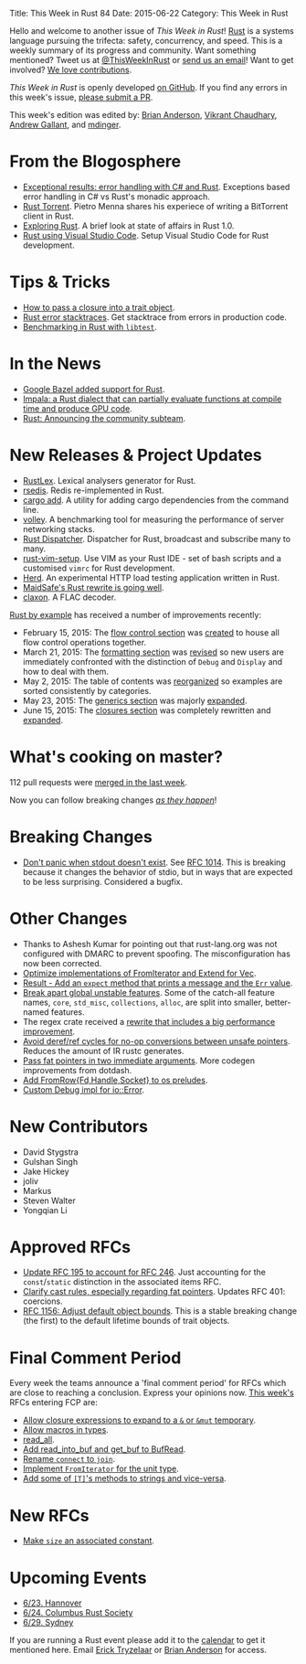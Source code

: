 Title: This Week in Rust 84
Date: 2015-06-22
Category: This Week in Rust

Hello and welcome to another issue of *This Week in Rust*!
[Rust](http://rust-lang.org) is a systems language pursuing the trifecta:
safety, concurrency, and speed. This is a weekly summary of its progress and
community. Want something mentioned? Tweet us at [@ThisWeekInRust](https://twitter.com/ThisWeekInRust) or [send us an
email](mailto:corey@octayn.net?subject=This%20Week%20in%20Rust%20Suggestion)!
Want to get involved? [We love
contributions](https://github.com/rust-lang/rust/wiki/Note-guide-for-new-contributors).

*This Week in Rust* is openly developed [on GitHub](https://github.com/cmr/this-week-in-rust).
If you find any errors in this week's issue, [please submit a PR](https://github.com/cmr/this-week-in-rust/pulls).

This week's edition was edited by: [Brian Anderson](https://github.com/brson), [Vikrant Chaudhary](https://github.com/nasa42), [Andrew Gallant](https://github.com/BurntSushi), and [mdinger](https://github.com/mdinger).

# From the Blogosphere

* [Exceptional results: error handling with C# and Rust](https://ruudvanasseldonk.com/2015/06/17/exceptional-results-error-handling-in-csharp-and-rust). Exceptions based error handling in C# vs Rust's monadic approach.
* [Rust Torrent](http://pietro.menna.net.br/recurse-center/rust/2015/06/19/rusty-torrent/). Pietro Menna shares his experiece of writing a BitTorrent client in Rust.
* [Exploring Rust](http://www.wilfred.me.uk/blog/2015/06/18/exploring-rust/). A brief look at state of affairs in Rust 1.0.
* [Rust using Visual Studio Code](https://mobiarch.wordpress.com/2015/06/16/rust-using-visual-studio-code/). Setup Visual Studio Code for Rust development.

# Tips & Tricks

* [How to pass a closure into a trait object](http://camjackson.net/post/rust-lang-how-to-pass-a-closure-into-a-trait-object).
* [Rust error stacktraces](http://phildawes.net/blog/2015/06/17/rust-stacktrace/). Get stacktrace from errors in production code.
* [Benchmarking in Rust with `libtest`](https://llogiq.github.io/2015/06/16/bench.html).

# In the News

* [Google Bazel added support for Rust](https://github.com/google/bazel/tree/master/tools/build_rules/rust).
* [Impala: a Rust dialect that can partially evaluate functions at compile time and produce GPU code](http://compilers.cs.uni-saarland.de/papers/ppl14_web.pdf).
* [Rust: Announcing the community subteam](https://internals.rust-lang.org/t/announcing-the-community-subteam/2248).

# New Releases & Project Updates

* [RustLex](https://github.com/LeoTestard/rustlex). Lexical analysers generator for Rust.
* [rsedis](https://github.com/seppo0010/rsedis). Redis re-implemented in Rust.
* [cargo add](https://github.com/withoutboats/cargo-add). A utility for adding cargo dependencies from the command line.
* [volley](https://github.com/jonhoo/volley). A benchmarking tool for measuring the performance of server networking stacks.
* [Rust Dispatcher](https://github.com/timonv/rdispatcher). Dispatcher for Rust, broadcast and subscribe many to many.
* [rust-vim-setup](https://github.com/ivanceras/rust-vim-setup). Use VIM as your Rust IDE - set of bash scripts and a customised `vimrc` for Rust development.
* [Herd](https://github.com/imjacobclark/herd). An experimental HTTP load testing application written in Rust.
* [MaidSafe's Rust rewrite is going well](https://forum.safenetwork.io/t/maidsafe-dev-update-8th-june-2015/4069).
* [claxon](https://github.com/ruud-v-a/claxon). A FLAC decoder.

[Rust by example](http://rustbyexample.com/) has received a number of
improvements recently:

* February 15, 2015: The [flow control
  section](http://rustbyexample.com/flow_control.html) was
  [created](https://github.com/rust-lang/rust-by-example/pull/421) to
  house all flow control operations together.
* March 21, 2015: The [formatting section](http://rustbyexample.com/hello/print.html) was
  [revised](https://github.com/rust-lang/rust-by-example/pull/496) so
  new users are immediately confronted with the distinction of `Debug`
  and `Display` and how to deal with them.
* May 2, 2015: The table of contents was
  [reorganized](https://github.com/rust-lang/rust-by-example/pull/561)
  so examples are sorted consistently by categories.
* May 23, 2015: The [generics
  section](http://rustbyexample.com/generics.html) was majorly
  [expanded](https://github.com/rust-lang/rust-by-example/pull/572).
* June 15, 2015: The [closures
  section](http://rustbyexample.com/fn/closures.html) was completely
  rewritten and
  [expanded](https://github.com/rust-lang/rust-by-example/pull/594).

# What's cooking on master?

112 pull requests were [merged in the last week][merged].

[merged]: https://github.com/issues?q=is%3Apr+org%3Arust-lang+is%3Amerged+merged%3A2015-06-15..2015-06-22

Now you can follow breaking changes *[as they happen][BitRust2]*!

[BitRust2]: http://killercup.github.io/bitrust/

# Breaking Changes

* [Don't panic when stdout doesn't
  exist](https://github.com/rust-lang/rust/pull/26168). See [RFC
  1014](https://github.com/rust-lang/rfcs/blob/master/text/1014-stdout-existential-crisis.md). This
  is breaking because it changes the behavior of stdio, but in ways
  that are expected to be less surprising. Considered a bugfix.

# Other Changes

* Thanks to Ashesh Kumar for pointing out that rust-lang.org was not
  configured with DMARC to prevent spoofing. The misconfiguration has
  now been corrected.
* [Optimize implementations of FromIterator and Extend for
  Vec](https://github.com/rust-lang/rust/pull/22681).
* [Result - Add an `expect` method that prints a message and the `Err`
  value](https://github.com/rust-lang/rust/pull/25359).
* [Break apart global unstable
  features](https://github.com/rust-lang/rust/pull/26192). Some of the
  catch-all feature names, `core`, `std_misc`, `collections`, `alloc`,
  are split into smaller, better-named features.
* The regex crate received a [rewrite that includes a big performance
  improvement](https://github.com/rust-lang/regex/pull/91).
* [Avoid deref/ref cycles for no-op conversions between unsafe
  pointers](https://github.com/rust-lang/rust/pull/26336). Reduces the
  amount of IR rustc generates.
* [Pass fat pointers in two immediate
  arguments](https://github.com/rust-lang/rust/pull/26411). More
  codegen improvements from dotdash.
* [Add FromRow{Fd,Handle,Socket} to os
  preludes](https://github.com/rust-lang/rust/pull/26413).
* [Custom Debug impl for
  io::Error](https://github.com/rust-lang/rust/pull/26416).

# New Contributors

* David Stygstra
* Gulshan Singh
* Jake Hickey
* joliv
* Markus
* Steven Walter
* Yongqian Li

# Approved RFCs

* [Update RFC 195 to account for RFC
  246](https://github.com/rust-lang/rfcs/pull/865). Just accounting
  for the `const`/`static` distinction in the associated items RFC.
* [Clarify cast rules, especially regarding fat
  pointers](https://github.com/rust-lang/rfcs/pull/1052). Updates RFC
  401: coercions.
* [RFC 1156: Adjust default object
  bounds](https://github.com/rust-lang/rfcs/blob/master/text/1156-adjust-default-object-bounds.md). This
  is a stable breaking change (the first) to the default lifetime
  bounds of trait objects.

# Final Comment Period

Every week the teams announce a 'final comment period' for RFCs which
are close to reaching a conclusion. Express your opinions now. [This
week's][fcp] RFCs entering FCP are:

[fcp]: https://github.com/rust-lang/rfcs/pulls?q=is%3Aopen+is%3Apr+label%3Afinal-comment-period

* [Allow closure expressions to expand to a `&` or `&mut` temporary](https://github.com/rust-lang/rfcs/pull/756).
* [Allow macros in types](https://github.com/rust-lang/rfcs/pull/873).
* [read_all](https://github.com/rust-lang/rfcs/pull/980).
* [Add read_into_buf and get_buf to BufRead](https://github.com/rust-lang/rfcs/pull/1015).
* [Rename `connect` to `join`](https://github.com/rust-lang/rfcs/pull/1102).
* [Implement `FromIterator` for the unit type](https://github.com/rust-lang/rfcs/pull/1130).
* [Add some of `[T]`'s methods to strings and vice-versa](https://github.com/rust-lang/rfcs/pull/1152).

# New RFCs

* [Make `size` an associated constant](https://github.com/rust-lang/rfcs/pull/1168).

# Upcoming Events

* [6/23. Hannover](http://blog.thoughtram.io/rust/2015/06/17/anouncing-hanovers-second-rust-meetup.html)
* [6/24. Columbus Rust Society](http://www.meetup.com/columbus-rs/)
* [6/29. Sydney](http://www.meetup.com/Rust-Sydney/events/222811456/)

If you are running a Rust event please add it to the [calendar] to get
it mentioned here. Email [Erick Tryzelaar][erickt] or [Brian
Anderson][brson] for access.

[calendar]: https://www.google.com/calendar/embed?src=apd9vmbc22egenmtu5l6c5jbfc%40group.calendar.google.com
[erickt]: mailto:erick.tryzelaar@gmail.com
[brson]: mailto:banderson@mozilla.com

